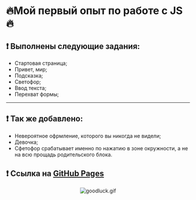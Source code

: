 # 🔥Мой первый опыт по работе с JS🔥

## ❗ Выполнены следующие задания:

- Стартовая страница;
- Привет, мир;
- Подсказка;
- Светофор;
- Ввод текста;
- Перехват формы;

---

## ❗ Так же добавлено:

- Невероятное офрмление, которого вы никогда не видели;
- Девочка;
- Сфетофор срабатывает именно по нажатию в зоне окружности, а не на всю прощадь родительского блока.

## ❗ Ссылка на [GitHub Pages]( https://lexi-mix.github.io/TaskJS_6.8/)

<div align="center">

![goodluck.gif](https://media3.giphy.com/media/Od0QRnzwRBYmDU3eEO/giphy.gif?cid=ecf05e47ufy98xtdiow3icc6n4lqhh2sc0tcyf348qmwtj8s&rid=giphy.gif&ct=g)

</div>